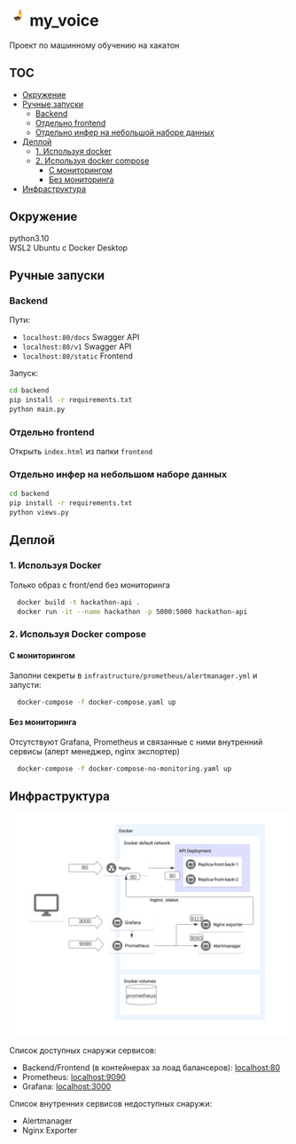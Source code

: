 # <img src="docs/logo.png" alt="Logo" style="width: 30px; height: 30px;"> my_voice

Проект по машинному обучению на хакатон

## TOC

- [Окружение](#окружение)
- [Ручные запуски](#%D1%80%D1%83%D1%87%D0%BD%D1%8B%D0%B5-%D0%B7%D0%B0%D0%BF%D1%83%D1%81%D0%BA%D0%B8)
  - [Backend](#backend)
  - [Отдельно frontend](#отдельно-frontend)
  - [Отдельно инфер на небольшой наборе данных](#отдельно-инфер-на-небольшом-наборе-данных)
- [Деплой](#%D0%B4%D0%B5%D0%BF%D0%BB%D0%BE%D0%B9)
  - [1. Используя docker](#1-используя-docker)
  - [2. Используя docker compose](#2-используя-docker-compose)
    - [С мониторингом](#с-мониторингом)
    - [Без мониторинга](#без-мониторинга)
- [Инфраструктура](#%D0%B8%D0%BD%D1%84%D1%80%D0%B0%D1%81%D1%82%D1%80%D1%83%D0%BA%D1%82%D1%83%D1%80%D0%B0)

## Окружение

python3.10  
WSL2 Ubuntu с Docker Desktop

## Ручные запуски

### Backend

Пути:

- `localhost:80/docs` Swagger API
- `localhost:80/v1` Swagger API
- `localhost:80/static` Frontend

Запуск:

```bash
cd backend
pip install -r requirements.txt
python main.py
```

### Отдельно frontend

Открыть `index.html` из папки `frontend`

### Отдельно инфер на небольшом наборе данных

```bash
cd backend
pip install -r requirements.txt
python views.py
```

## Деплой

### 1. Используя Docker

Только образ с front/end без мониторинга

```bash
  docker build -t hackathon-api .
  docker run -it --name hackathon -p 5000:5000 hackathon-api
```

### 2. Используя Docker compose

#### С мониторингом

Заполни секреты в `infrastructure/prometheus/alertmanager.yml` и запусти:

```bash
  docker-compose -f docker-compose.yaml up
```

#### Без мониторинга

Отсутствуют Grafana, Prometheus и связанные с ними внутренний сервисы (алерт менеджер, nginx экспортер)

```bash
  docker-compose -f docker-compose-no-monitoring.yaml up
```

## Инфраструктура

<img src="docs/infrastructure.svg">

Список доступных снаружи сервисов:

- Backend/Frontend (в контейнерах за лоад балансеров): [localhost:80](localhost:8080)
- Prometheus: [localhost:9090](localhost:9090)
- Grafana: [localhost:3000](localhost:3000)

Список внутренних сервисов недоступных снаружи:

- Alertmanager
- Nginx Exporter
